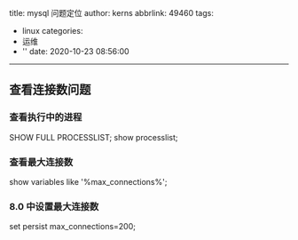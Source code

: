 title: mysql 问题定位
author: kerns
abbrlink: 49460
tags:
  - linux
categories:
  - 运维
  - ''
date: 2020-10-23 08:56:00
---
## 查看连接数问题


### 查看执行中的进程

SHOW FULL PROCESSLIST;
show processlist;

### 查看最大连接数

show variables like '%max_connections%';

### 8.0 中设置最大连接数
set persist max_connections=200;